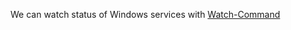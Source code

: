 We can watch status of Windows services with [Watch-Command](https://github.com/markwragg/PowerShell-Watch/tree/master)
